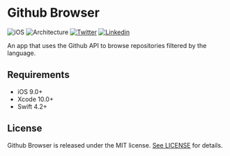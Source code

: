 # Github Browser

![iOS](https://img.shields.io/badge/Platform-iOS-brightgreen.svg)
![Architecture](https://img.shields.io/badge/Architecture-VIP-brightgreen.svg)
[![Twitter](https://img.shields.io/badge/Twitter-@Gioguitos-green.svg?style=flat)](https://twitter.com/Gioguitos)
[![Linkedin](https://img.shields.io/badge/Linkedin-@giogus-blue.svg?style=flat)](https://www.linkedin.com/in/giogus/)

An app that uses the Github API to browse repositories filtered by the language.

## Requirements

- iOS 9.0+ 
- Xcode 10.0+
- Swift 4.2+

## License

Github Browser is released under the MIT license. [See LICENSE](https://github.com/giogus/Github-Browser/blob/master/LICENSE) for details.
